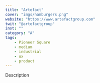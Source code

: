 ```yaml
---
title: "Artefact"
cover: "imgs/hamburgers.png"
website: "https://www.artefactgroup.com"
twit: "@artefactgroup"
inst: ""
category: "A"
tags:
    - Pioneer Square
    - medium
    - industrial
    - ux
    - product
---
```


Description

